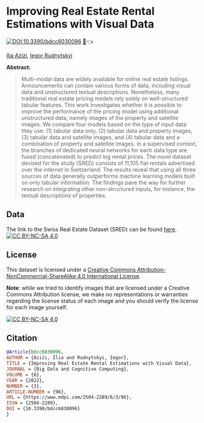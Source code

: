 # Improving Real Estate Rental Estimations with Visual Data
[![DOI:10.3390/bdcc6030096](http://img.shields.io/badge/DOI-10.3390/bdcc6030096-<4C1>.svg)](https://doi.org/10.3390/bdcc6030096) [:page_with_curl:](https://www.mdpi.com/2504-2289/6/3/96):point_left:

[Ilia Azizi](https://iliaazizi.com), [Iegor Rudnytskyi](https://irudnyts.github.io/)

**Abstract:**
> Multi-modal data are widely available for online real estate listings. Announcements can contain various forms of data, including visual data and unstructured textual descriptions. Nonetheless, many traditional real estate pricing models rely solely on well-structured tabular features. This work investigates whether it is possible to improve the performance of the pricing model using additional unstructured data, namely images of the property and satellite images. We compare four models based on the type of input data they use: (1) tabular data only, (2) tabular data and property images, (3) tabular data and satellite images, and (4) tabular data and a combination of property and satellite images. In a supervised context, the branches of dedicated neural networks for each data type are fused (concatenated) to predict log rental prices. The novel dataset devised for the study (SRED) consists of 11,105 flat rentals advertised over the internet in Switzerland. The results reveal that using all three sources of data generally outperforms machine learning models built on only tabular information. The findings pave the way for further research on integrating other non-structured inputs, for instance, the textual descriptions of properties.

## Data
The link to the Swiss Real Estate Dataset (SRED) can be found [here](https://drive.switch.ch/index.php/s/R3mhYgtahI5i3YC). [![CC BY-NC-SA 4.0][cc-by-nc-sa-shield]][cc-by-nc-sa]

## License
This dataset is licensed under a
[Creative Commons Attribution-NonCommercial-ShareAlike 4.0 International License][cc-by-nc-sa].

**Note**: while we tried to identify images that are licensed under a Creative Commons Attribution license, we make no representations or warranties regarding the license status of each image and you should verify the license for each image yourself.

[![CC BY-NC-SA 4.0][cc-by-nc-sa-image]][cc-by-nc-sa]

[cc-by-nc-sa]: http://creativecommons.org/licenses/by-nc-sa/4.0/
[cc-by-nc-sa-image]: https://licensebuttons.net/l/by-nc-sa/4.0/88x31.png
[cc-by-nc-sa-shield]: https://img.shields.io/badge/License-CC%20BY--NC--SA%204.0-lightgrey.svg

## Citation
```bibtex
@Article{bdcc6030096,
AUTHOR = {Azizi, Ilia and Rudnytskyi, Iegor},
TITLE = {Improving Real Estate Rental Estimations with Visual Data},
JOURNAL = {Big Data and Cognitive Computing},
VOLUME = {6},
YEAR = {2022},
NUMBER = {3},
ARTICLE-NUMBER = {96},
URL = {https://www.mdpi.com/2504-2289/6/3/96},
ISSN = {2504-2289},
DOI = {10.3390/bdcc6030096}
}
```
